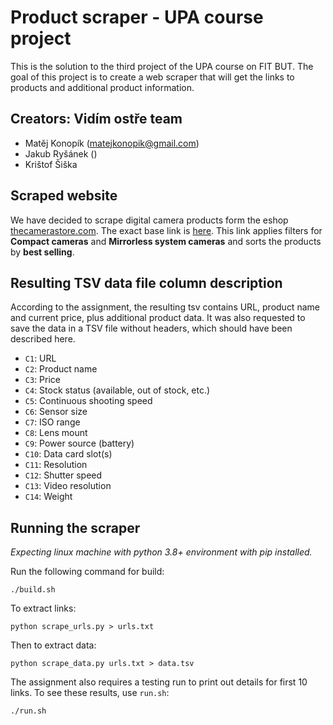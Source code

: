 # Product scraper - UPA course project
This is the solution to the third project of the UPA course on FIT BUT.
The goal of this project is to create a web scraper that will get the links to products and additional product information.

## Creators: Vidím ostře team
- Matěj Konopík (matejkonopik@gmail.com)
- Jakub Ryšánek ()
- Krištof Šiška


## Scraped website
We have decided to scrape digital camera products form the eshop [thecamerastore.com](https://www.thecamerastore.com/).
The exact base link is [here](https://thecamerastore.com/collections/cameras?sort_by=best-selling&filter.p.m.search_filters.category=Compact+Cameras&filter.p.m.search_filters.category=Mirrorless+System+Cameras&filter.v.price.gte=&filter.v.price.lte=). This link applies filters for **Compact cameras** and **Mirrorless system cameras** and sorts the products by **best selling**.

## Resulting TSV data file column description

According to the assignment, the resulting tsv contains URL, product name and current price, plus additional product data.
It was also requested to save the data in a TSV file without headers, which should have been described here.

- `C1`: URL
- `C2`: Product name
- `C3`: Price
- `C4`: Stock status (available, out of stock, etc.)
- `C5`: Continuous shooting speed
- `C6`: Sensor size
- `C7`: ISO range
- `C8`: Lens mount
- `C9`: Power source (battery)
- `C10`: Data card slot(s)
- `C11`: Resolution
- `C12`: Shutter speed
- `C13`: Video resolution
- `C14`: Weight

## Running the scraper
*Expecting linux machine with python 3.8+ environment with pip installed.*

Run the following command for build:
```
./build.sh
```

To extract links:
```
python scrape_urls.py > urls.txt
```

Then to extract data:
```
python scrape_data.py urls.txt > data.tsv
```

The assignment also requires a testing run to print out details for first 10 links.
To see these results, use `run.sh`:
```
./run.sh
```
